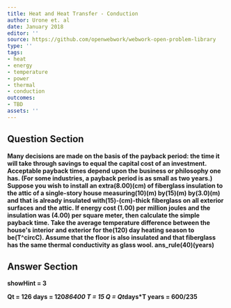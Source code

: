 ```yaml
---
title: Heat and Heat Transfer - Conduction
author: Urone et. al
date: January 2018
editor: ''
source: https://github.com/openwebwork/webwork-open-problem-library
type: ''
tags:
- heat
- energy
- temperature
- power
- thermal
- conduction
outcomes:
- TBD
assets: ''
---
```


## Question Section 

<b>
Many decisions are made on the basis of the payback period: the time it will take through savings to equal the capital cost of an investment. Acceptable payback times depend upon the business or philosophy one has. (For some industries, a payback period is as small as two years.) Suppose you wish to install an extra(8.00)(cm) of fiberglass insulation to the attic of a single-story house measuring(10)(m) by(15)(m) by(3.0)(m) and that is already insulated with(15)-(cm)-thick fiberglass on all exterior surfaces and the attic. If energy cost (1.00) per million joules and the insulation was (4.00) per square meter, then calculate the simple payback time. Take the average temperature difference between the house's interior and exterior for the(120) day heating season to be(T^circC). Assume that the floor is also insulated and that fiberglass has the same thermal conductivity as glass wool.
ans_rule(40)(years)


## Answer Section

showHint = 3

Qt = 126
days = 120*86400
T = 15
Q = Qt*days*T
years = 600/235